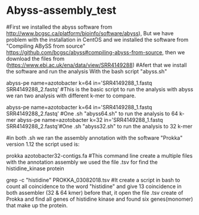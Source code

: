 # Abyss-assembly_test
#First we installed the abyss software from http://www.bcgsc.ca/platform/bioinfo/software/abyss), But we have problem with the installation in CentOS and we installed the software from "Compiling ABySS from source" https://github.com/bcgsc/abyss#compiling-abyss-from-source, then we download the files from (https://www.ebi.ac.uk/ena/data/view/SRR4149288) 
#Afert that we install the software and run the analysis With the bash script "abyss.sh"


 abyss-pe name=azotobacter k=64 in='SRR4149288_1.fastq SRR4149288_2.fastq' #This is the basic script to run the analysis with abyss we ran two analysis with different k-mer to compare.  
 
 abyss-pe name=azotobacter k=64 in='SRR4149288_1.fastq SRR4149288_2.fastq' #One .sh "abyss64.sh" to run the analysis to 64 k-mer
 abyss-pe name=azotobacter k=32 in='SRR4149288_1.fastq SRR4149288_2.fastq'#One .sh  "abyss32.sh" to run the analysis to 32 k-mer  
 
 #in both .sh we ran the assembly annotation with the software "Prokka" version 1.12  the script used is: 
 
prokka azotobacter32-contigs.fa  #This command line create a multiple files with the annotation assembly we used the file .tsv for find the histidine_kinase protein


grep -c "histidine" PROKKA_03082018.tsv #It create a script in bash to count all coincidence to the word "histidine" and give 13 coincidence in both assembler (32 & 64 kmer) before that, it open the file .tsv create of Prokka and find all genes of histidine kinase and found six genes(monomer) that make up the protein. 
